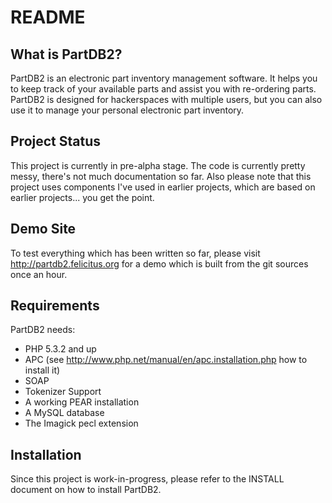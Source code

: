 README
======

What is PartDB2?
----------------

PartDB2 is an electronic part inventory management software. It helps you to keep track of your available parts and assist you with re-ordering parts. PartDB2 is designed for hackerspaces with multiple users, but you can also use it to manage your personal electronic part inventory.

Project Status
--------------

This project is currently in pre-alpha stage. The code is currently pretty messy, there's not much documentation so far.
Also please note that this project uses components I've used in earlier projects, which are based on earlier projects...
you get the point. 

Demo Site
---------

To test everything which has been written so far, please visit http://partdb2.felicitus.org for a demo which is built
from the git sources once an hour.

Requirements
------------

PartDB2 needs:

* PHP 5.3.2 and up
* APC (see http://www.php.net/manual/en/apc.installation.php how to install it)
* SOAP
* Tokenizer Support
* A working PEAR installation
* A MySQL database
* The Imagick pecl extension

Installation
------------

Since this project is work-in-progress, please refer to the INSTALL document on how to install PartDB2.